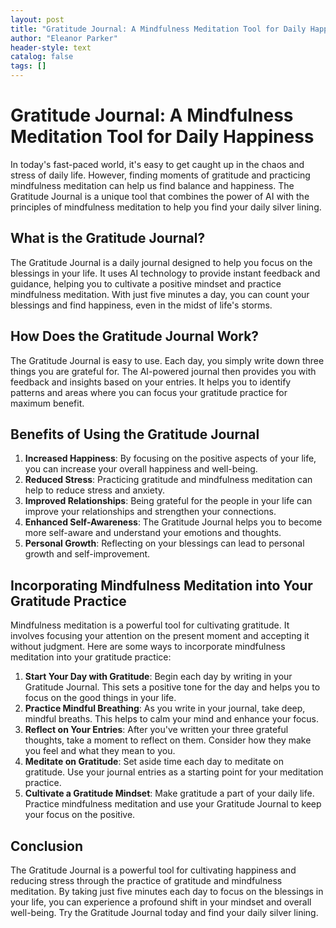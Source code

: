 ```yaml
---
layout: post
title: "Gratitude Journal: A Mindfulness Meditation Tool for Daily Happiness"
author: "Eleanor Parker"
header-style: text
catalog: false
tags: []
---
```


# Gratitude Journal: A Mindfulness Meditation Tool for Daily Happiness

In today's fast-paced world, it's easy to get caught up in the chaos and stress of daily life. However, finding moments of gratitude and practicing mindfulness meditation can help us find balance and happiness. The Gratitude Journal is a unique tool that combines the power of AI with the principles of mindfulness meditation to help you find your daily silver lining.

## What is the Gratitude Journal?

The Gratitude Journal is a daily journal designed to help you focus on the blessings in your life. It uses AI technology to provide instant feedback and guidance, helping you to cultivate a positive mindset and practice mindfulness meditation. With just five minutes a day, you can count your blessings and find happiness, even in the midst of life's storms.

## How Does the Gratitude Journal Work?

The Gratitude Journal is easy to use. Each day, you simply write down three things you are grateful for. The AI-powered journal then provides you with feedback and insights based on your entries. It helps you to identify patterns and areas where you can focus your gratitude practice for maximum benefit.

## Benefits of Using the Gratitude Journal

1. **Increased Happiness**: By focusing on the positive aspects of your life, you can increase your overall happiness and well-being.
2. **Reduced Stress**: Practicing gratitude and mindfulness meditation can help to reduce stress and anxiety.
3. **Improved Relationships**: Being grateful for the people in your life can improve your relationships and strengthen your connections.
4. **Enhanced Self-Awareness**: The Gratitude Journal helps you to become more self-aware and understand your emotions and thoughts.
5. **Personal Growth**: Reflecting on your blessings can lead to personal growth and self-improvement.

## Incorporating Mindfulness Meditation into Your Gratitude Practice

Mindfulness meditation is a powerful tool for cultivating gratitude. It involves focusing your attention on the present moment and accepting it without judgment. Here are some ways to incorporate mindfulness meditation into your gratitude practice:

1. **Start Your Day with Gratitude**: Begin each day by writing in your Gratitude Journal. This sets a positive tone for the day and helps you to focus on the good things in your life.
2. **Practice Mindful Breathing**: As you write in your journal, take deep, mindful breaths. This helps to calm your mind and enhance your focus.
3. **Reflect on Your Entries**: After you've written your three grateful thoughts, take a moment to reflect on them. Consider how they make you feel and what they mean to you.
4. **Meditate on Gratitude**: Set aside time each day to meditate on gratitude. Use your journal entries as a starting point for your meditation practice.
5. **Cultivate a Gratitude Mindset**: Make gratitude a part of your daily life. Practice mindfulness meditation and use your Gratitude Journal to keep your focus on the positive.

## Conclusion

The Gratitude Journal is a powerful tool for cultivating happiness and reducing stress through the practice of gratitude and mindfulness meditation. By taking just five minutes each day to focus on the blessings in your life, you can experience a profound shift in your mindset and overall well-being. Try the Gratitude Journal today and find your daily silver lining.